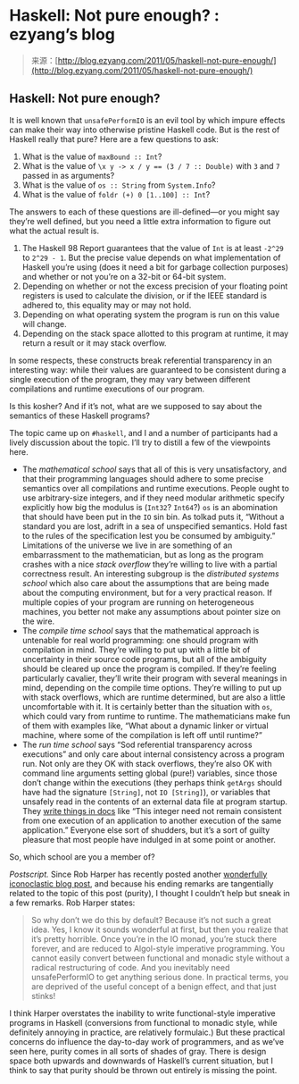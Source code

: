 <!--yml
category: 未分类
date: 2024-07-01 18:17:53
-->

# Haskell: Not pure enough? : ezyang’s blog

> 来源：[http://blog.ezyang.com/2011/05/haskell-not-pure-enough/](http://blog.ezyang.com/2011/05/haskell-not-pure-enough/)

## Haskell: Not pure enough?

It is well known that `unsafePerformIO` is an evil tool by which impure effects can make their way into otherwise pristine Haskell code. But is the rest of Haskell really that pure? Here are a few questions to ask:

1.  What is the value of `maxBound :: Int`?
2.  What is the value of `\x y -> x / y == (3 / 7 :: Double)` with `3` and `7` passed in as arguments?
3.  What is the value of `os :: String` from `System.Info`?
4.  What is the value of `foldr (+) 0 [1..100] :: Int`?

The answers to each of these questions are ill-defined—or you might say they’re well defined, but you need a little extra information to figure out what the actual result is.

1.  The Haskell 98 Report guarantees that the value of `Int` is at least `-2^29` to `2^29 - 1`. But the precise value depends on what implementation of Haskell you’re using (does it need a bit for garbage collection purposes) and whether or not you’re on a 32-bit or 64-bit system.
2.  Depending on whether or not the excess precision of your floating point registers is used to calculate the division, or if the IEEE standard is adhered to, this equality may or may not hold.
3.  Depending on what operating system the program is run on this value will change.
4.  Depending on the stack space allotted to this program at runtime, it may return a result or it may stack overflow.

In some respects, these constructs break referential transparency in an interesting way: while their values are guaranteed to be consistent during a single execution of the program, they may vary between different compilations and runtime executions of our program.

Is this kosher? And if it’s not, what are we supposed to say about the semantics of these Haskell programs?

The topic came up on `#haskell`, and I and a number of participants had a lively discussion about the topic. I’ll try to distill a few of the viewpoints here.

*   The *mathematical school* says that all of this is very unsatisfactory, and that their programming languages should adhere to some precise semantics over all compilations and runtime executions. People ought to use arbitrary-size integers, and if they need modular arithmetic specify explicitly how big the modulus is (`Int32`? `Int64`?) `os` is an abomination that should have been put in the `IO` sin bin. As tolkad puts it, “Without a standard you are lost, adrift in a sea of unspecified semantics. Hold fast to the rules of the specification lest you be consumed by ambiguity.” Limitations of the universe we live in are something of an embarrassment to the mathematician, but as long as the program crashes with a nice *stack overflow* they’re willing to live with a partial correctness result. An interesting subgroup is the *distributed systems school* which also care about the assumptions that are being made about the computing environment, but for a very practical reason. If multiple copies of your program are running on heterogeneous machines, you better not make any assumptions about pointer size on the wire.
*   The *compile time school* says that the mathematical approach is untenable for real world programming: one should program with compilation in mind. They’re willing to put up with a little bit of uncertainty in their source code programs, but all of the ambiguity should be cleared up once the program is compiled. If they’re feeling particularly cavalier, they’ll write their program with several meanings in mind, depending on the compile time options. They’re willing to put up with stack overflows, which are runtime determined, but are also a little uncomfortable with it. It is certainly better than the situation with `os`, which could vary from runtime to runtime. The mathematicians make fun of them with examples like, “What about a dynamic linker or virtual machine, where some of the compilation is left off until runtime?”
*   The *run time school* says “Sod referential transparency across executions” and only care about internal consistency across a program run. Not only are they OK with stack overflows, they’re also OK with command line arguments setting global (pure!) variables, since those don’t change within the executions (they perhaps think `getArgs` should have had the signature `[String]`, not `IO [String]`), or variables that unsafely read in the contents of an external data file at program startup. They [write things in docs](http://hackage.haskell.org/packages/archive/hashable/1.1.1.0/doc/html/Data-Hashable.html) like “This integer need not remain consistent from one execution of an application to another execution of the same application.” Everyone else sort of shudders, but it’s a sort of guilty pleasure that most people have indulged in at some point or another.

So, which school are you a member of?

*Postscript.* Since Rob Harper has recently posted another [wonderfully iconoclastic blog post](http://existentialtype.wordpress.com/2011/05/01/of-course-ml-has-monads/), and because his ending remarks are tangentially related to the topic of this post (purity), I thought I couldn’t help but sneak in a few remarks. Rob Harper states:

> So why don’t we do this by default? Because it’s not such a great idea. Yes, I know it sounds wonderful at first, but then you realize that it’s pretty horrible. Once you’re in the IO monad, you’re stuck there forever, and are reduced to Algol-style imperative programming. You cannot easily convert between functional and monadic style without a radical restructuring of code. And you inevitably need unsafePerformIO to get anything serious done. In practical terms, you are deprived of the useful concept of a benign effect, and that just stinks!

I think Harper overstates the inability to write functional-style imperative programs in Haskell (conversions from functional to monadic style, while definitely annoying in practice, are relatively formulaic.) But these practical concerns do influence the day-to-day work of programmers, and as we’ve seen here, purity comes in all sorts of shades of gray. There is design space both upwards and downwards of Haskell’s current situation, but I think to say that purity should be thrown out entirely is missing the point.